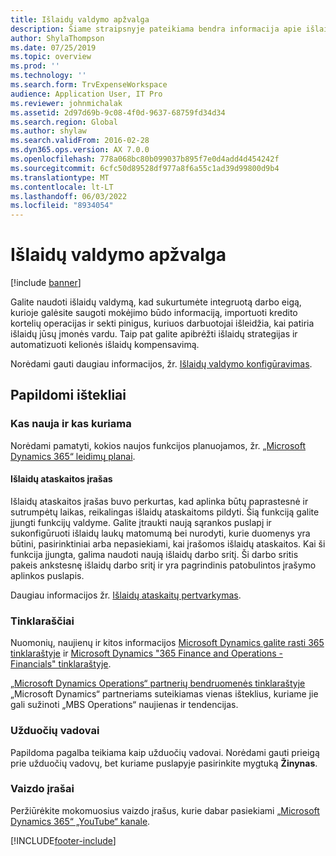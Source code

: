 ```yaml
---
title: Išlaidų valdymo apžvalga
description: Šiame straipsnyje pateikiama bendra informacija apie išlaidų valdymą ir saitai į papildomus išteklius. Galite naudoti išlaidų valdymą, kad sukurtumėte integruotą darbo eigą, kurioje galėsite saugoti mokėjimo būdo informaciją, importuoti kredito kortelių operacijas ir sekti pinigus, kuriuos darbuotojai išleidžia, kai patiria išlaidų jūsų įmonės vardu.
author: ShylaThompson
ms.date: 07/25/2019
ms.topic: overview
ms.prod: ''
ms.technology: ''
ms.search.form: TrvExpenseWorkspace
audience: Application User, IT Pro
ms.reviewer: johnmichalak
ms.assetid: 2d97d69b-9c08-4f0d-9637-68759fd34d34
ms.search.region: Global
ms.author: shylaw
ms.search.validFrom: 2016-02-28
ms.dyn365.ops.version: AX 7.0.0
ms.openlocfilehash: 778a068bc80b099037b895f7e0d4add4d454242f
ms.sourcegitcommit: 6cfc50d89528df977a8f6a55c1ad39d99800d9b4
ms.translationtype: MT
ms.contentlocale: lt-LT
ms.lasthandoff: 06/03/2022
ms.locfileid: "8934054"
---
```

# <a name="expense-management-overview"></a>Išlaidų valdymo apžvalga

[!include [banner](../includes/banner.md)]

Galite naudoti išlaidų valdymą, kad sukurtumėte integruotą darbo eigą, kurioje galėsite saugoti mokėjimo būdo informaciją, importuoti kredito kortelių operacijas ir sekti pinigus, kuriuos darbuotojai išleidžia, kai patiria išlaidų jūsų įmonės vardu. Taip pat galite apibrėžti išlaidų strategijas ir automatizuoti kelionės išlaidų kompensavimą.

Norėdami gauti daugiau informacijos, žr. [Išlaidų valdymo konfigūravimas](plan-expense-management.md).

## <a name="additional-resources"></a>Papildomi ištekliai

### <a name="whats-new-and-in-development"></a>Kas nauja ir kas kuriama

Norėdami pamatyti, kokios naujos funkcijos planuojamos, žr. [„Microsoft Dynamics 365“ leidimų planai](/dynamics365/release-plans/).

#### <a name="expense-report-entry"></a>Išlaidų ataskaitos įrašas

Išlaidų ataskaitos įrašas buvo perkurtas, kad aplinka būtų paprastesnė ir sutrumpėtų laikas, reikalingas išlaidų ataskaitoms pildyti. Šią funkciją galite įjungti funkcijų valdyme. Galite įtraukti naują sąrankos puslapį ir sukonfigūruoti išlaidų laukų matomumą bei nurodyti, kurie duomenys yra būtini, pasirinktiniai arba nepasiekiami, kai įrašomos išlaidų ataskaitos. Kai ši funkcija įjungta, galima naudoti naują išlaidų darbo sritį. Ši darbo sritis pakeis ankstesnę išlaidų darbo sritį ir yra pagrindinis patobulintos įrašymo aplinkos puslapis.

Daugiau informacijos žr. [Išlaidų ataskaitų pertvarkymas](ExpenseWorkspaceNew.md).

### <a name="blogs"></a>Tinklaraščiai

Nuomonių, naujienų ir kitos informacijos [Microsoft Dynamics galite rasti 365 tinklaraštyje](https://community.dynamics.com/b/msftdynamicsblog?c=Enterprise) ir [Microsoft Dynamics "365 Finance and Operations - Financials" tinklaraštyje](https://community.dynamics.com/365/financeandoperations/b/financials).

[„Microsoft Dynamics Operations“ partnerių bendruomenės tinklaraštyje](https://community.dynamics.com/partner/b/operationspartnercommunityblog) „Microsoft Dynamics“ partneriams suteikiamas vienas išteklius, kuriame jie gali sužinoti „MBS Operations“ naujienas ir tendencijas.

### <a name="task-guides"></a>Užduočių vadovai

Papildoma pagalba teikiama kaip užduočių vadovai. Norėdami gauti prieigą prie užduočių vadovų, bet kuriame puslapyje pasirinkite mygtuką **Žinynas**.

### <a name="videos"></a>Vaizdo įrašai

Peržiūrėkite mokomuosius vaizdo įrašus, kurie dabar pasiekiami [„Microsoft Dynamics 365“ „YouTube“ kanale](https://www.youtube.com/channel/UCJGCg4rB3QSs8y_1FquelBQ).


[!INCLUDE[footer-include](../includes/footer-banner.md)]